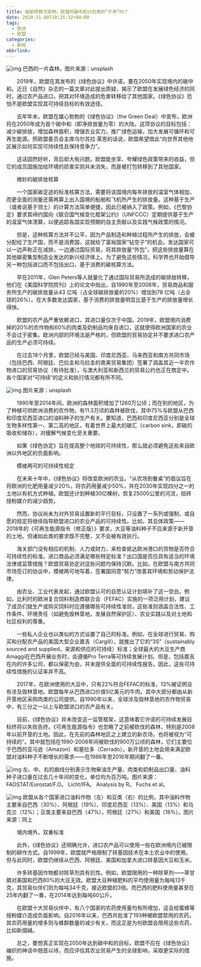 ```yaml
---
title: 偷偷转移污染物，欧盟的碳中和计划真的“干净”吗？
date: 2020-11-08T18:25:32+08:00
tags:
  - 欧洲
  - 欧盟
categories:
  - 新闻
abbrlink:
---
```


![img](https://cdn.jsdelivr.net/gh/yakeing/Documentation@main/Hexo/images/ebfe-kcaeqzy2860282.jpg)
巴西的一片森林。图片来源：unsplash

　　2019年，欧盟在其发布的《绿色协议》中许诺，要在2050年实现境内的碳中和。近日《自然》杂志的一篇文章对此提出质疑，揭示了欧盟在发展绿色经济的同时，通过农产品进口，把其对环境造成的危害转移给了其他国家。《绿色协议》恐怕不是欧盟实现其可持续目标的有效途径。

　　去年年末，欧盟在雄心勃勃的《绿色协议》（the Green Deal）中宣布，欧洲将在2050年成为首个碳中和（即净排放量为零）的大陆。这项协议的目标包括：减少碳排放，增加森林面积，增强农业实力，推广绿色运输，加大发展可循环和可再生能源。照欧盟委员会主席乌尔苏拉·莱恩的话说，欧盟希望借此“向世界其他地区展示如何实现可持续性且保持竞争力”。

　　这话固然好听，背后却大有问题。欧盟能坐享、夸耀绿色政策带来的收益，但它的成员国施加给环境的损害实则并未消失，而是被打包转移到了其他国家。

　　微妙的碳排放核算

　　一个国家碳足迹的标准核算方法，需要将该国境内每年排放的温室气体相加，而更全面的测量还需再算上出入国境的船舶和飞机所产生的排放量。这种基于生产（或者说基于领土）的计算方法简单便捷，因此已被纳入了政策。例如，《巴黎协定》要求其缔约国向《联合国气候变化框架公约》（UNFCCC）定期提供基于生产的温室气体清算，以便追踪各国实现预期的自主贡献以及实践气候政策的情况。

　　但是，这种核算方法并不公平，因为产品制造和种植过程所产生的排放，会被分配给了生产国，而不是消费国，这就给了富裕国家“钻空子”的机会。发达国家可以一边声称正在减排，一边通过国际贸易，将其排放量“外包”，把这些排放量算在其他碳密集型制造业发达的新兴经济体上。为了避免这些情况，科学界也开始倡导另一种包括进口而不包括出口，基于消费的碳核算方法。

　　早在2011年，Glen Peters等人就量化了通过国际贸易所造成的碳排放转移。他们在《美国科学院院刊》上的论文中指出，自1990年至2008年，贸易商品和服务所生产的碳排放量从43 亿吨（占全球碳排放量的20%）增加到78 亿吨（占全球的26%）。在大多数发达国家，基于消费的排放量明显比基于生产的排放量增长得快。

　　欧盟的农产品严重依赖进口，其进口量仅次于中国。2019年，欧盟境内消费掉的20%的农作物和60%的肉类及奶制品均来自进口，这就使得欧洲国家的农业不会过于密集。欧洲内部的环境法是严格的，但欧盟的贸易协定并不要求进口农产品的生产必须可持续。

　　在过去18个月里，欧盟已经与美国、印度尼西亚、马来西亚和南方共同市场（包括巴西、阿根廷、巴拉圭和乌拉圭的南美贸易集团）签署了涵盖其近一半农作物进口的贸易协议（有待批准），与澳大利亚和新西兰的贸易公约也正在商定中。各个国家对“可持续”的定义和执行情况都有所不同。

![img](https://cdn.jsdelivr.net/gh/yakeing/Documentation@main/Hexo/images/e56a-kcaeqzy2863691.jpg)
图片来源：unsplash

　　1990年至2014年间，欧洲的森林面积增加了1260万公顷；而在别的地区，为了种植可供欧洲消费的农作物，有11.3万顷的森林被砍伐，其中75%与欧盟从巴西和印度尼西亚进口的油料种子的生产有关。要知道，巴西和印度尼西亚分别是全球生物多样性第一、第二高的地区，有着世界上最大的碳汇（carbon sink，即碳的吸收和储存），对缓解气候变化至关重要。

　　如果《绿色协定》旨在提高整个地球的可持续性，那么就必须避免这些来自欧洲以外地区的负面影响。

　　模棱两可的可持续性规定

　　在未来十年中，《绿色协议》将改变欧洲的农业。“从农场到餐桌”的倡议旨在将欧洲的化肥用量减少20%，将农药用量减少50%，并在2030年实现四分之一的土地以有机方式种植。欧盟还计划种植30亿棵树，恢复25000公里的河流，扭转授粉媒介的减少趋势。

　　然而，协议尚未为对外贸易设置新的平行目标，只设置了一系列或强制、或自愿的规定将继续指导欧盟进口的农业产品的可持续性。比如，其总体政策——2018年的《可再生能源指令（修正版）》要求，大豆等油料种子不应来源于新开垦的土地。但诸如此类的要求既不完整，又不会被有效执行。

　　海关部门没有相应的机制、人力或财力，来检查抵达欧洲港口的货物是否符合可持续性的标准。进口商品必须满足哪些特定标准？出口国是否应具有适当的环境法律或监管措施？欧盟贸易协定对这些问题均保持沉默。比如，在欧盟与南方共同市场签订的协议中，模棱两可地写着，签署国同意“努力”改善其环境和劳动保护法律。

　　由农业、工业代表发起，通过欧盟认可的自愿认证计划填补了这一空白。例如，比利时的欧洲复合饲料制造商联合会（FEFAC）实施的一项泛用计划，建议了成员们就生产或购买饲料时应遵循哪些可持续性准则，这些准则涵盖合法性、工作条件、环境责任（如避免毁林垦地，发展自然保护区）、农业实践以及对土地和社区权利的尊重。

　　一些私人企业也以类似的方式设置了自己的标准。例如，在全球进行贸易、购买和分配农产品的美国大型企业嘉吉（Cargill），就推出了它的“3S”（sustainably sourced and supplied，来源和供应的可持续）标准；全球最大的大豆生产商Amaggi在巴西开展业务时，会遵循Pro Terra等可持续发展计划。但是，包括嘉吉在内的许多公司，都以保密为由，并未提供全面的可持续性报告。因此，这些可持续性措施的认证率并不高。

　　2017年，在欧洲使用的大豆中，只有22%符合FEFAC的标准，13%被证明没有涉及毁林垦地。欧盟每年从巴西进口价值5亿美元的牛肉，其中大部分都由从新开垦地区采购肉类的公司提供。自1990年以来，全球涉及毁林垦地的农作物贸易中，有三分之一以上与欧盟进口的农产品有关。

　　目前，《绿色协议》并未改变这一监管框架，这意味着它许诺的可持续发展目标终将以失败告终。《可再生能源指令》也忽略了之前被砍伐的森林，特别是2008年以前开垦的土地。因此，在先前的森林地区之上建立的新农场，也将被视为“可持续的”。其中就包括在1990-2008年间被砍伐的900万公顷的森林，它们主要位于巴西的亚马逊（Amazon）和塞拉多（Cerrado）。新开垦的土地会用来满足欧盟对油料种子不断增长的需求——在1986年至2016年期间翻了一番。

![img](https://cdn.jsdelivr.net/gh/yakeing/Documentation@main/Hexo/images/11e6-kcaeqzy2860328.png)
左、中、右的曲线分别表示生物柴油生产量、肉类和奶制品出口量、油料种子进口量在过去几十年间的变化，单位均为百万吨。图片来源：FAOSTAT/Eurostat/F.O。 Licht/IFA。 Analysis by R。 Fuchs et al。

![img](https://cdn.jsdelivr.net/gh/yakeing/Documentation@main/Hexo/images/aced-kcaeqzy2860373.png)
欧盟从各个国家进口油料作物（左）和豆类（右）的比例，其中油料作物主要来自巴西（30%）、阿根廷（19%）、印度尼西亚（13%）、美国（13%）和乌克兰（12%）；豆类主要来自巴西（47%），阿根廷（27%）和美国（18%）。图片来源：同上

　　境内境外，双重标准

　　此外，《绿色协议》还明确允许，进口农产品可以使用一些在欧洲境内已被限制的耕作方式。自1999年，欧盟就严格限制了转基因技术在本土农业中的使用。但与此同时，欧盟仍继续从巴西、阿根廷、美国和加拿大进口转基因大豆和玉米。

　　许多转基因作物都对除草剂具有抗性。例如，欧盟限用的一种除草剂——草甘膦对美国和巴西80%的大豆无效。欧盟大豆种植肥料的平均使用量为每吨13千克，其贸易伙伴们则为每吨34千克，接近欧盟的3倍。而巴西的肥料使用量甚至在25年内翻了一番，在2014年达到每吨60公斤。

　　在欧盟十大贸易伙伴中，有八个国家的农药使用量均有所增加，这会给蜜蜂等授粉媒介造成负面影响。自2016年以来，巴西共批准了193种被欧盟禁用的农药，其农药用量的增多则与蜂群数量的减少有关，而这正是为何欧盟会限用这些农药，比如新烟碱。

　　总之，要想真正实现在2050年达到碳中和的目标，欧盟不应在《绿色协议》编织的神话中翘首以待，而应评估其农业贸易产生的全球影响，采取更实际的措施。